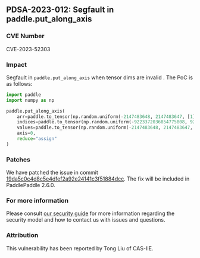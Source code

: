 ## PDSA-2023-012: Segfault in paddle.put_along_axis

### CVE Number

CVE-2023-52303

### Impact

Segfault in `paddle.put_along_axis` when tensor dims are invalid . The PoC is as follows:

```python
import paddle
import numpy as np

paddle.put_along_axis(
    arr=paddle.to_tensor(np.random.uniform(-2147483648, 2147483647, [1]).astype(np.int32)),
    indices=paddle.to_tensor(np.random.uniform(-9223372036854775808, 9223372036854775807, [1]).astype(np.int64)),
    values=paddle.to_tensor(np.random.uniform(-2147483648, 2147483647, []).astype(np.int32)),
    axis=0,
    reduce="assign"
)
```

### Patches

We have patched the issue in commit [19da5c0c4d8c5e4dfef2a92e24141c3f51884dcc](https://github.com/PaddlePaddle/Paddle/commit/19da5c0c4d8c5e4dfef2a92e24141c3f51884dcc).
The fix will be included in PaddlePaddle 2.6.0.

### For more information

Please consult [our security guide](../../SECURITY.md) for more information regarding the security model and how to contact us with issues and questions.

### Attribution

This vulnerability has been reported by Tong Liu of CAS-IIE.
